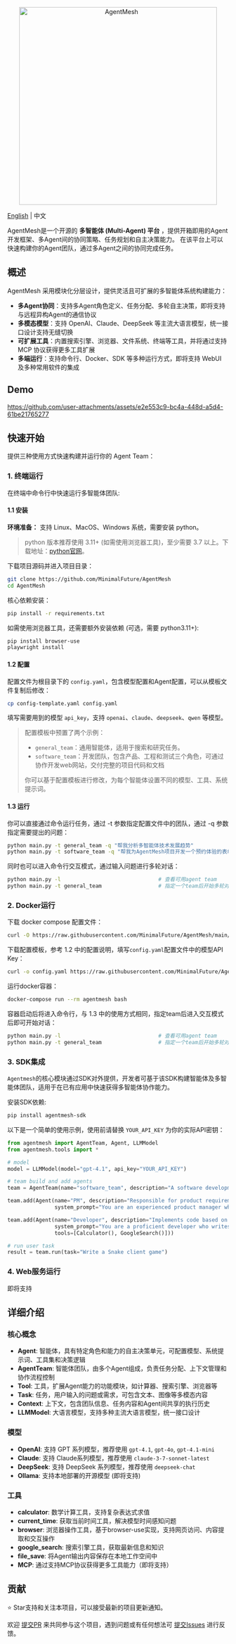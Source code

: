 <p align="center"><img src= "https://github.com/user-attachments/assets/33d7a875-f64d-422f-8b51-68fb420c81e2" alt="AgentMesh" width="450" /></p>

<a href="/README.md">English</a> | 中文

AgentMesh是一个开源的 **多智能体 (Multi-Agent) 平台** ，提供开箱即用的Agent开发框架、多Agent间的协同策略、任务规划和自主决策能力。
在该平台上可以快速构建你的Agent团队，通过多Agent之间的协同完成任务。

## 概述

AgentMesh 采用模块化分层设计，提供灵活且可扩展的多智能体系统构建能力：

- **多Agent协同**：支持多Agent角色定义、任务分配、多轮自主决策，即将支持与远程异构Agent的通信协议
- **多模态模型**：支持 OpenAI、Claude、DeepSeek 等主流大语言模型，统一接口设计支持无缝切换
- **可扩展工具**：内置搜索引擎、浏览器、文件系统、终端等工具，并将通过支持 MCP 协议获得更多工具扩展
- **多端运行**：支持命令行、Docker、SDK 等多种运行方式，即将支持 WebUI 及多种常用软件的集成

## Demo

https://github.com/user-attachments/assets/e2e553c9-bc4a-448d-a5d4-61be21765277

## 快速开始

提供三种使用方式快速构建并运行你的 Agent Team：

### 1. 终端运行

在终端中命令行中快速运行多智能体团队:

#### 1.1 安装

**环境准备：** 支持 Linux、MacOS、Windows 系统，需要安装 python。

> python 版本推荐使用 3.11+ (如需使用浏览器工具)，至少需要 3.7
> 以上。下载地址：[python官网](https://www.python.org/downloads/)。

下载项目源码并进入项目目录：

```bash
git clone https://github.com/MinimalFuture/AgentMesh
cd AgentMesh
```

核心依赖安装：

```bash
pip install -r requirements.txt
```

如需使用浏览器工具，还需要额外安装依赖 (可选，需要 python3.11+):

```bash
pip install browser-use
playwright install
```

#### 1.2 配置

配置文件为根目录下的 `config.yaml`，包含模型配置和Agent配置，可以从模板文件复制后修改：

```bash
cp config-template.yaml config.yaml
```

填写需要用到的模型 `api_key`，支持 `openai`、`claude`、`deepseek`、`qwen` 等模型。

> 配置模板中预置了两个示例：
> - `general_team`：通用智能体，适用于搜索和研究任务。
> - `software_team`：开发团队，包含产品、工程和测试三个角色，可通过协作开发web网站，交付完整的项目代码和文档
>
> 你可以基于配置模板进行修改，为每个智能体设置不同的模型、工具、系统提示词。

#### 1.3 运行

你可以直接通过命令运行任务，通过 -t 参数指定配置文件中的团队，通过 -q 参数指定需要提出的问题：

```bash
python main.py -t general_team -q "帮我分析多智能体技术发展趋势"
python main.py -t software_team -q "帮我为AgentMesh项目开发一个预约体验的表单页面"
```

同时也可以进入命令行交互模式，通过输入问题进行多轮对话：

```bash
python main.py -l                               # 查看可用agent team
python main.py -t general_team                  # 指定一个team后开始多轮对话
```

### 2. Docker运行

下载 docker compose 配置文件：

```bash
curl -O https://raw.githubusercontent.com/MinimalFuture/AgentMesh/main/docker-compose.yml
```

下载配置模板，参考 1.2 中的配置说明，填写`config.yaml`配置文件中的模型API Key：

```bash
curl -o config.yaml https://raw.githubusercontent.com/MinimalFuture/AgentMesh/main/config-template.yaml
```

运行docker容器：

```bash
docker-compose run --rm agentmesh bash
```

容器启动后将进入命令行，与 1.3 中的使用方式相同，指定team后进入交互模式后即可开始对话：

```bash
python main.py -l                               # 查看可用agent team
python main.py -t general_team                  # 指定一个team后开始多轮对话
```

### 3. SDK集成

`Agentmesh`的核心模块通过SDK对外提供，开发者可基于该SDK构建智能体及多智能体团队，适用于在已有应用中快速获得多智能体协作能力。

安装SDK依赖:

```bash
pip install agentmesh-sdk
```

以下是一个简单的使用示例，使用前请替换 `YOUR_API_KEY` 为你的实际API密钥：

```python
from agentmesh import AgentTeam, Agent, LLMModel
from agentmesh.tools import *

# model
model = LLMModel(model="gpt-4.1", api_key="YOUR_API_KEY")

# team build and add agents
team = AgentTeam(name="software_team", description="A software development team", model=model)

team.add(Agent(name="PM", description="Responsible for product requirements and documentation",
               system_prompt="You are an experienced product manager who creates clear and comprehensive PRDs"))

team.add(Agent(name="Developer", description="Implements code based on PRDs", model=model,
               system_prompt="You are a proficient developer who writes clean, efficient, and maintainable code. Follow the PRD requirements precisely.",
               tools=[Calculator(), GoogleSearch()]))

# run user task
result = team.run(task="Write a Snake client game")
```

### 4. Web服务运行

即将支持

## 详细介绍

### 核心概念

- **Agent**: 智能体，具有特定角色和能力的自主决策单元，可配置模型、系统提示词、工具集和决策逻辑
- **AgentTeam**: 智能体团队，由多个Agent组成，负责任务分配、上下文管理和协作流程控制
- **Tool**: 工具，扩展Agent能力的功能模块，如计算器、搜索引擎、浏览器等
- **Task**: 任务，用户输入的问题或需求，可包含文本、图像等多模态内容
- **Context**: 上下文，包含团队信息、任务内容和Agent间共享的执行历史
- **LLMModel**: 大语言模型，支持多种主流大语言模型，统一接口设计

### 模型

- **OpenAI**: 支持 GPT 系列模型，推荐使用 `gpt-4.1`, `gpt-4o`, `gpt-4.1-mini`
- **Claude**: 支持 Claude系列模型，推荐使用 `claude-3-7-sonnet-latest`
- **DeepSeek**: 支持 DeepSeek 系列模型，推荐使用 `deepseek-chat`
- **Ollama**: 支持本地部署的开源模型 (即将支持)

### 工具

- **calculator**: 数学计算工具，支持复杂表达式求值
- **current_time**: 获取当前时间工具，解决模型时间感知问题
- **browser**: 浏览器操作工具，基于browser-use实现，支持网页访问、内容提取和交互操作
- **google_search**: 搜索引擎工具，获取最新信息和知识
- **file_save**: 将Agent输出内容保存在本地工作空间中
- **MCP**: 通过支持MCP协议获得更多工具能力（即将支持）

## 贡献

⭐️ Star支持和关注本项目，可以接受最新的项目更新通知。

欢迎 [提交PR](https://github.com/MinimalFuture/AgentMesh/pulls)
来共同参与这个项目，遇到问题或有任何想法可 [提交Issues](https://github.com/MinimalFuture/AgentMesh/issues) 进行反馈。
